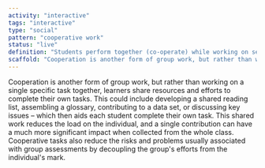 ```yaml
---
activity: "interactive"
tags: "interactive"
type: "social"
pattern: "cooperative work"
status: "live"
definition: "Students perform together (co-operate) while working on selfish yet common goals e.g. shared notes, assembly of resources/examples, perform process but submit their own analysis."
scaffold: "Cooperation is another form of group work, but rather than working on a single specific task together, learners share resources and efforts to complete their own tasks. This could include developing a shared reading list, assembling a glossary, contributing to a data set, or discussing key issues – which then aids each student complete their own task. This shared work reduces the load on the individual, and a single contribution can have a much more significant impact when collected from the whole class. Cooperative tasks also reduce the risks and problems usually associated with group assessments by decoupling the group's efforts from the individual's mark."
---
```


Cooperation is another form of group work, but rather than working on a single specific task together, learners share resources and efforts to complete their own tasks. This could include developing a shared reading list, assembling a glossary, contributing to a data set, or discussing key issues – which then aids each student complete their own task. This shared work reduces the load on the individual, and a single contribution can have a much more significant impact when collected from the whole class. Cooperative tasks also reduce the risks and problems usually associated with group assessments by decoupling the group's efforts from the individual's mark.
